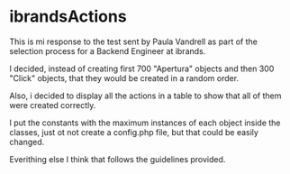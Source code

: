 # ibrandsActions

This is mi response to the test sent by Paula Vandrell as part of the selection process for a Backend Engineer at ibrands.

I decided, instead of creating first 700 "Apertura" objects and then 300 "Click" objects, that they would be created in a random order.

Also, i decided to display all the actions in a table to show that all of them were created correctly.

I put the constants with the maximum instances of each object inside the classes, just ot not create a config.php file, but that could be easily changed.

Everithing else I think that follows the guidelines provided.

